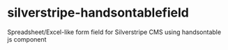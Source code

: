 # silverstripe-handsontablefield
Spreadsheet/Excel-like form field for Silverstripe CMS using handsontable js component
